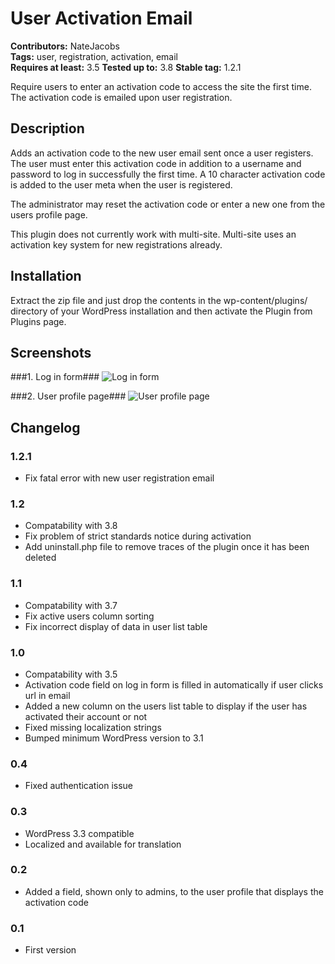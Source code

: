 # User Activation Email #

**Contributors:** NateJacobs   
**Tags:** user, registration, activation, email  
**Requires at least:** 3.5
**Tested up to:** 3.8
**Stable tag:** 1.2.1

Require users to enter an activation code to access the site the first time. The activation code is emailed upon user registration.

## Description ##

Adds an activation code to the new user email sent once a user registers. The user must enter this activation code in addition to a username and password to log in successfully the first time. A 10 character activation code is added to the user meta when the user is registered.

The administrator may reset the activation code or enter a new one from the users profile page.

This plugin does not currently work with multi-site. Multi-site uses an activation key system for new registrations already.

## Installation ##

Extract the zip file and just drop the contents in the wp-content/plugins/ directory of your WordPress installation and then activate the Plugin from Plugins page.

## Screenshots ##

###1. Log in form###
![Log in form](https://raw.github.com/NateJacobs/User-Activation-Email/master/screenshot-1.png)

###2. User profile page###
![User profile page](https://raw.github.com/NateJacobs/User-Activation-Email/master/screenshot-2.png)


## Changelog ##

### 1.2.1 ###
* Fix fatal error with new user registration email

### 1.2 ###
* Compatability with 3.8
* Fix problem of strict standards notice during activation
* Add uninstall.php file to remove traces of the plugin once it has been deleted

### 1.1 ###
* Compatability with 3.7
* Fix active users column sorting
* Fix incorrect display of data in user list table

### 1.0 ###
* Compatability with 3.5
* Activation code field on log in form is filled in automatically if user clicks url in email
* Added a new column on the users list table to display if the user has activated their account or not
* Fixed missing localization strings
* Bumped minimum WordPress version to 3.1


### 0.4 ###
* Fixed authentication issue

### 0.3 ###
* WordPress 3.3 compatible
* Localized and available for translation

### 0.2 ###
* Added a field, shown only to admins, to the user profile that displays the activation code 

### 0.1 ###
* First version
